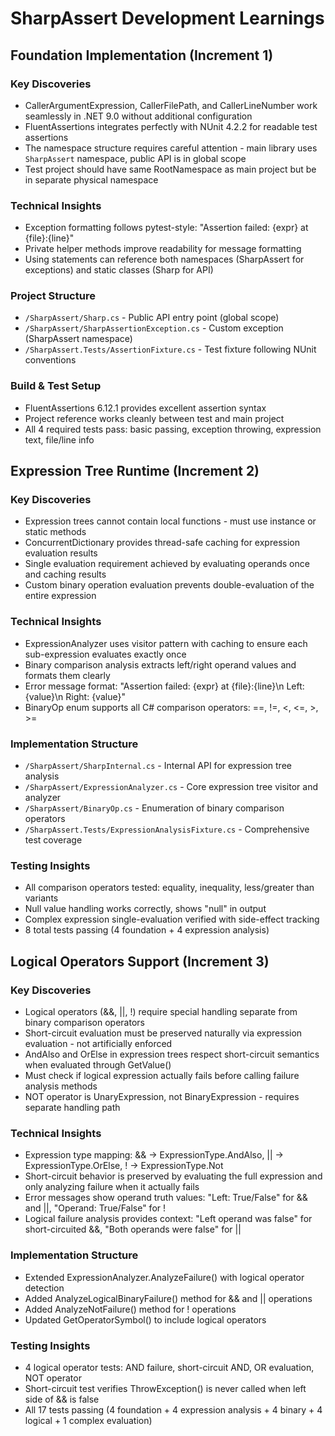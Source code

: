 # SharpAssert Development Learnings

## Foundation Implementation (Increment 1)

### Key Discoveries
- CallerArgumentExpression, CallerFilePath, and CallerLineNumber work seamlessly in .NET 9.0 without additional configuration
- FluentAssertions integrates perfectly with NUnit 4.2.2 for readable test assertions
- The namespace structure requires careful attention - main library uses `SharpAssert` namespace, public API is in global scope
- Test project should have same RootNamespace as main project but be in separate physical namespace

### Technical Insights
- Exception formatting follows pytest-style: "Assertion failed: {expr} at {file}:{line}"
- Private helper methods improve readability for message formatting
- Using statements can reference both namespaces (SharpAssert for exceptions) and static classes (Sharp for API)

### Project Structure
- `/SharpAssert/Sharp.cs` - Public API entry point (global scope)
- `/SharpAssert/SharpAssertionException.cs` - Custom exception (SharpAssert namespace)
- `/SharpAssert.Tests/AssertionFixture.cs` - Test fixture following NUnit conventions

### Build & Test Setup
- FluentAssertions 6.12.1 provides excellent assertion syntax
- Project reference works cleanly between test and main project
- All 4 required tests pass: basic passing, exception throwing, expression text, file/line info

## Expression Tree Runtime (Increment 2)

### Key Discoveries
- Expression trees cannot contain local functions - must use instance or static methods
- ConcurrentDictionary provides thread-safe caching for expression evaluation results
- Single evaluation requirement achieved by evaluating operands once and caching results
- Custom binary operation evaluation prevents double-evaluation of the entire expression

### Technical Insights
- ExpressionAnalyzer uses visitor pattern with caching to ensure each sub-expression evaluates exactly once
- Binary comparison analysis extracts left/right operand values and formats them clearly
- Error message format: "Assertion failed: {expr} at {file}:{line}\n  Left: {value}\n  Right: {value}"
- BinaryOp enum supports all C# comparison operators: ==, !=, <, <=, >, >=

### Implementation Structure
- `/SharpAssert/SharpInternal.cs` - Internal API for expression tree analysis
- `/SharpAssert/ExpressionAnalyzer.cs` - Core expression tree visitor and analyzer
- `/SharpAssert/BinaryOp.cs` - Enumeration of binary comparison operators
- `/SharpAssert.Tests/ExpressionAnalysisFixture.cs` - Comprehensive test coverage

### Testing Insights
- All comparison operators tested: equality, inequality, less/greater than variants
- Null value handling works correctly, shows "null" in output
- Complex expression single-evaluation verified with side-effect tracking
- 8 total tests passing (4 foundation + 4 expression analysis)

## Logical Operators Support (Increment 3)

### Key Discoveries
- Logical operators (&&, ||, !) require special handling separate from binary comparison operators
- Short-circuit evaluation must be preserved naturally via expression evaluation - not artificially enforced
- AndAlso and OrElse in expression trees respect short-circuit semantics when evaluated through GetValue()
- Must check if logical expression actually fails before calling failure analysis methods
- NOT operator is UnaryExpression, not BinaryExpression - requires separate handling path

### Technical Insights  
- Expression type mapping: && → ExpressionType.AndAlso, || → ExpressionType.OrElse, ! → ExpressionType.Not
- Short-circuit behavior is preserved by evaluating the full expression and only analyzing failure when it actually fails
- Error messages show operand truth values: "Left: True/False" for && and ||, "Operand: True/False" for !
- Logical failure analysis provides context: "Left operand was false" for short-circuited &&, "Both operands were false" for ||

### Implementation Structure
- Extended ExpressionAnalyzer.AnalyzeFailure() with logical operator detection
- Added AnalyzeLogicalBinaryFailure() method for && and || operations
- Added AnalyzeNotFailure() method for ! operations  
- Updated GetOperatorSymbol() to include logical operators

### Testing Insights
- 4 logical operator tests: AND failure, short-circuit AND, OR evaluation, NOT operator
- Short-circuit test verifies ThrowException() is never called when left side of && is false
- All 17 tests passing (4 foundation + 4 expression analysis + 4 binary + 4 logical + 1 complex evaluation)